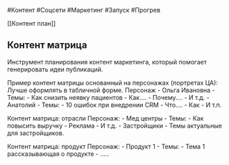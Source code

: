 #Контент #Соцсети #Маркетинг #Запуск #Прогрев 

[[Контент план]]

## Контент матрица
Инструмент планирования контент маркетинга, который помогает генерировать идеи публикаций.

Пример контент матрицы основанный на персонажах (портретах ЦА): Лучше оформлять в табличной форме.
Персонаж
	- Ольга Ивановна
		- Темы:
			- Как снизить неявку пациентов
			- Как....
			- Почему....
			- И т.д.
	- Анатолий
		- Темы:
			- 10 ошибок при внедрении CRM
			- Что....
			- Как
			- И т.п.

Контент матрица: отрасли
Персонаж:
	- Мед центры
		- Темы:
			- Как повысить выручку
			- Реклама
			- И т.д.
	- Застройщики
		- Темы актуальные для застройщиков.

Контент матрица: продукт
Персонаж:
	- Продукт 1
		- Темы:
			- Тема 1 рассказывающая о продукте
			- .....